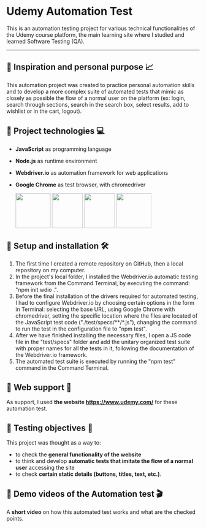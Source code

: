 # Udemy Automation Test
This is an automation testing project for various technical functionalities of the Udemy course platform, the main learning site where I studied and learned Software Testing (QA).



------



## :pushpin: Inspiration and personal purpose :chart_with_upwards_trend:
This automation project was created to practice personal automation skills and to develop a more complex suite of automated tests that mimic as closely as possible the flow of a normal user on the platform (ex: login, search through sections, search in the search box, select results, add to wishlist or in the cart, logout).







## :pushpin: Project technologies :computer:
+ **JavaScript** as programming language
+ **Node.js** as runtime environment
+ **Webdriver.io** as automation framework for web applications
+ **Google Chrome** as test browser, with chromedriver

    <a href= "https://developer.mozilla.org/en-US/docs/Web/JavaScript"><img src="https://user-images.githubusercontent.com/115346533/207126821-44c69b50-e31e-47cf-807d-360653372d09.png" width="91" height="91"></a>     <a href= "https://nodejs.org/en/docs/"><img src="https://user-images.githubusercontent.com/115346533/207125973-3188c005-11c9-4c49-ab8c-b71e5c58a5c4.png" width="80" height="91"></a>     <a href= "https://webdriver.io/"><img src="https://user-images.githubusercontent.com/115346533/207128580-5f3dd3bc-44f7-49dc-8cdb-a4991368536a.png" width="80" height="91"></a>     <a href = "https://www.google.com/chrome/?brand=YTUH&gclid=Cj0KCQiAnsqdBhCGARIsAAyjYjThEbMgK-Pyt6tXBBxBf9wk8TAD19OKn0FRnMlz45Ul0fZ5ogPb9gEaAjOhEALw_wcB&gclsrc=aw.ds"><img src="https://user-images.githubusercontent.com/115346533/208242996-fae0e828-b968-45cd-ab0c-1a73c9825b65.png" width="91" height="91"></a>
    
    
    
    
   
   
## :pushpin: Setup and installation :hammer_and_wrench:	
1. The first time I created a remote repository on GitHub, then a local repository on my computer.
2. In the project's local folder, I installed the Webdriver.io automatic testing framework from the Command Terminal, by executing the command: "npm init wdio .".
3. Before the final installation of the drivers required for automated testing, I had to configure Webdriver.io by choosing certain options in the form in Terminal: selecting the base URL, using Google Chrome with chromedriver, setting the specific location where the files are located of the JavaScript test code ("./test/specs/**/*.js"), changing the command to run the test in the configuration file to "npm test".
4. After we have finished installing the necessary files, I open a JS code file in the "test/specs" folder and add the unitary organized test suite with proper names for all the tests in it, following the documentation of the Webdriver.io framework.
5. The automated test suite is executed by running the "npm test" command in the Command Terminal.






## :pushpin: Web support :link:
As support, I used **the website https://www.udemy.com/** for these automation test.






## :pushpin: Testing objectives :microscope:
This project was thought as a way to:
+ to check the **general functionality of the website**
+ to think and develop **automatic tests that imitate the flow of a normal user** accessing the site
+ to check **certain static details (buttons, titles, text, etc.)**.






## :pushpin: Demo videos of the Automation test :clapper:
A **short video** on how this automated test works and what are the checked points.











